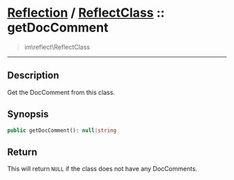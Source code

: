# [Reflection](reflect.md) / [ReflectClass](reflect-ReflectClass.md) :: getDocComment
 > im\reflect\ReflectClass
____

## Description
Get the DocComment from this class.

## Synopsis
```php
public getDocComment(): null|string
```

## Return
This will return `NULL` if the class does not have any DocComments.
